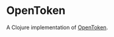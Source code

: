 OpenToken
=========

A Clojure implementation of [OpenToken](http://tools.ietf.org/html/draft-smith-opentoken-02).
